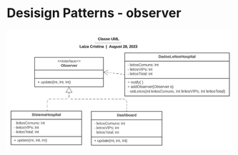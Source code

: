 <h1>Desisign Patterns - observer</h1>

![image](https://github.com/LaizaCristina/bertoti/blob/main/engenharia%20software%20III/design%20patterns/observer/image/observer.png?raw=true)





